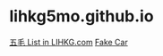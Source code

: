 # lihkg5mo.github.io

[五毛 List in LIHKG.com](lihkg5mo.github.io)
[Fake Car](lihkg5mo.github.io/fakecar.html)
